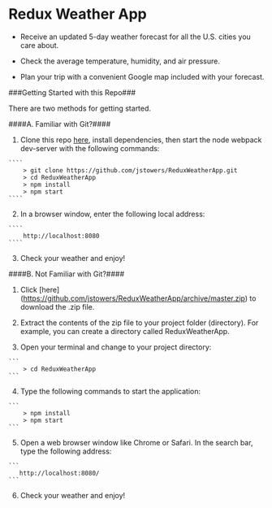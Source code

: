 # Redux Weather App

+   Receive an updated 5-day weather forecast for all the U.S. cities you care about.

+   Check the average temperature, humidity, and air pressure.  

+   Plan your trip with a convenient Google map included with your forecast.


###Getting Started with this Repo###

There are two methods for getting started.

####A.  Familiar with Git?####

1.   Clone this repo [here](https://github.com/jstowers/ReduxWeatherApp), install dependencies, then start the node webpack dev-server with the following commands:

    ````
    	> git clone https://github.com/jstowers/ReduxWeatherApp.git
    	> cd ReduxWeatherApp
    	> npm install
    	> npm start
    ````

2.   In a browser window, enter the following local address:

    ````
        http://localhost:8080
    ````

3.   Check your weather and enjoy!


####B.  Not Familiar with Git?####

1.   Click [here] (https://github.com/jstowers/ReduxWeatherApp/archive/master.zip) to download the .zip file.

2.   Extract the contents of the zip file to your project folder (directory).  For example, you can create a directory called ReduxWeatherApp.

3.   Open your terminal and change to your project directory:

    ```
        > cd ReduxWeatherApp
    ```

4.   Type the following commands to start the application:

    ```
    	> npm install
    	> npm start
    ```

5.   Open a web browser window like Chrome or Safari.  In the search bar, type the following address:

    ```
       http://localhost:8080/ 
    ```

6.   Check your weather and enjoy!